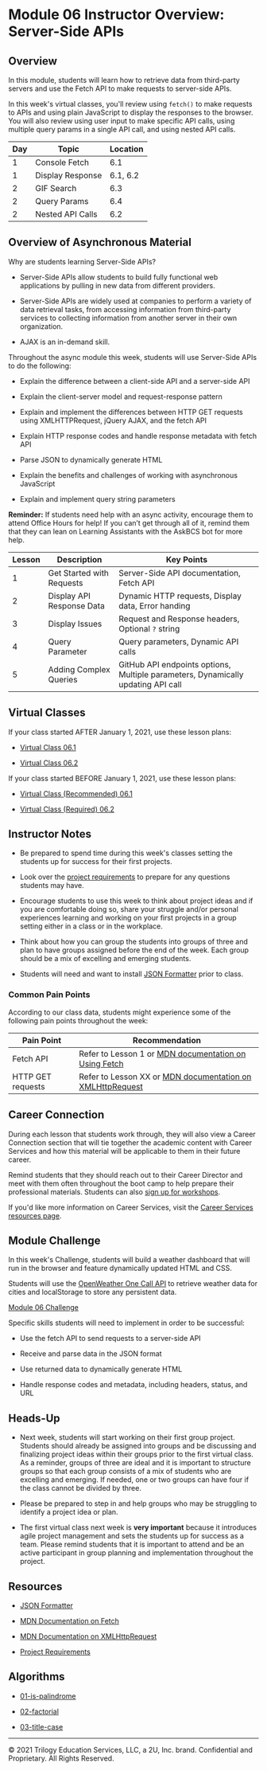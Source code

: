 # Module 06 Instructor Overview: Server-Side APIs

## Overview

In this module, students will learn how to retrieve data from third-party servers and use the Fetch API to make requests to server-side APIs.

In this week's virtual classes, you'll review using `fetch()` to make requests to APIs and using plain JavaScript to display the responses to the browser. You will also review using user input to make specific API calls, using multiple query params in a single API call, and using nested API calls.

| Day  | Topic              | Location   |
| ---  | ---                | ---        |
| 1    | Console Fetch      | 6.1        |
| 1    | Display Response   | 6.1, 6.2   |
| 2    | GIF Search         | 6.3        |
| 2    | Query Params       | 6.4        |
| 2    | Nested API Calls   | 6.2        |

## Overview of Asynchronous Material 

Why are students learning Server-Side APIs?

* Server-Side APIs allow students to build fully functional web applications by pulling in new data from different providers.

* Server-Side APIs are widely used at companies to perform a variety of data retrieval tasks, from accessing information from third-party services to collecting information from another server in their own organization.

* AJAX is an in-demand skill. 

Throughout the async module this week, students will use Server-Side APIs to do the following:

* Explain the difference between a client-side API and a server-side API

* Explain the client-server model and request-response pattern

* Explain and implement the differences between HTTP GET requests using XMLHTTPRequest, jQuery AJAX, and the fetch API

* Explain HTTP response codes and handle response metadata with fetch API

* Parse JSON to dynamically generate HTML

* Explain the benefits and challenges of working with asynchronous JavaScript

* Explain and implement query string parameters

**Reminder:** If students need help with an async activity, encourage them to attend Office Hours for help! If you can’t get through all of it, remind them that they can lean on Learning Assistants with the AskBCS bot for more help.

| Lesson           | Description                | Key Points                                                                         |
| ---              | ---                        | ---                                                                                |
| 1                | Get Started with Requests  | Server-Side API documentation, Fetch API                                           |
| 2                | Display API Response Data  | Dynamic HTTP requests, Display data, Error handing                                 |
| 3                | Display Issues             | Request and Response headers, Optional `?` string                                  |
| 4                | Query Parameter            | Query parameters, Dynamic API calls                                                |
| 5                | Adding Complex Queries     |  GitHub API endpoints options, Multiple parameters, Dynamically updating API call  |

## Virtual Classes

If your class started AFTER January 1, 2021, use these lesson plans:

* [Virtual Class 06.1](./06.1-REQUIRED.md)

* [Virtual Class 06.2](./06.2-REQUIRED.md)

If your class started BEFORE January 1, 2021, use these lesson plans:

* [Virtual Class (Recommended) 06.1](./06.1-RECOMMENDED.md)

* [Virtual Class (Required) 06.2](./06.2-REQUIRED.md)

## Instructor Notes

* Be prepared to spend time during this week's classes setting the students up for success for their first projects.

* Look over the [project requirements](../../01-Class-Content/06-Server-Side-APIs/04-Supplemental/Project-Requirements.md) to prepare for any questions students may have. 

* Encourage students to use this week to think about project ideas and if you are comfortable doing so, share your struggle and/or personal experiences learning and working on your first projects in a group setting either in a class or in the workplace. 

* Think about how you can group the students into groups of three and plan to have groups assigned before the end of the week. Each group should be a mix of excelling and emerging students.

* Students will need and want to install [JSON Formatter](https://chrome.google.com/webstore/detail/json-formatter/bcjindcccaagfpapjjmafapmmgkkhgoa?hl=en) prior to class. 

### Common Pain Points

According to our class data, students might experience some of the following pain points throughout the week:

| Pain Point                          | Recommendation       |
| ---                                 | ---                  |
| Fetch API                           | Refer to Lesson 1 or [MDN documentation on Using Fetch](https://developer.mozilla.org/en-US/docs/Web/API/Fetch_API/Using_Fetch) |
| HTTP GET requests | Refer to Lesson XX or [MDN documentation on XMLHttpRequest](https://developer.mozilla.org/en-US/docs/Web/API/XMLHttpRequest)|

## Career Connection

During each lesson that students work through, they will also view a Career Connection section that will tie together the academic content with Career Services and how this material will be applicable to them in their future career.

Remind students that they should reach out to their Career Director and meet with them often throughout the boot camp to help prepare their professional materials. Students can also [sign up for workshops](https://careerservicesonlineevents.splashthat.com/).

If you'd like more information on Career Services, visit the [Career Services resources page](https://mycareerspot.org/).

## Module Challenge

In this week's Challenge, students will build a weather dashboard that will run in the browser and feature dynamically updated HTML and CSS.

Students will use the [OpenWeather One Call API](https://openweathermap.org/api/one-call-api) to retrieve weather data for cities and localStorage to store any persistent data.

[Module 06 Challenge](../../01-Class-Content/06-Server-Side-APIs/02-Challenge)

Specific skills students will need to implement in order to be successful:

* Use the fetch API to send requests to a server-side API

* Receive and parse data in the JSON format

* Use returned data to dynamically generate HTML

* Handle response codes and metadata, including headers, status, and URL

## Heads-Up

* Next week, students will start working on their first group project. Students should already be assigned into groups and be discussing and finalizing project ideas within their groups prior to the first virtual class. As a reminder, groups of three are ideal and it is important to structure groups so that each group consists of a mix of students who are excelling and emerging. If needed, one or two groups can have four if the class cannot be divided by three.

* Please be prepared to step in and help groups who may be struggling to identify a project idea or plan.  

* The first virtual class next week is **very important** because it introduces agile project management and sets the students up for success as a team. Please remind students that it is important to attend and be an active participant in group planning and implementation throughout the project.

## Resources

* [JSON Formatter](https://chrome.google.com/webstore/detail/json-formatter/bcjindcccaagfpapjjmafapmmgkkhgoa?hl=en)

* [MDN Documentation on Fetch](https://developer.mozilla.org/en-US/docs/Web/API/Fetch_API)

* [MDN Documentation on XMLHttpRequest](https://developer.mozilla.org/en-US/docs/Web/API/XMLHttpRequest)

* [Project Requirements](../../01-Class-Content/06-Server-Side-APIs/04-Supplemental/Project-Requirements.md)

## Algorithms

* [01-is-palindrome](../../01-Class-Content/06-Server-Side-APIs/03-Algorithms/01-is-palindrome)

* [02-factorial](../../01-Class-Content/06-Server-Side-APIs/03-Algorithms/02-factorial)

* [03-title-case](../../01-Class-Content/06-Server-Side-APIs/03-Algorithms/03-title-case)

---
© 2021 Trilogy Education Services, LLC, a 2U, Inc. brand. Confidential and Proprietary. All Rights Reserved.
